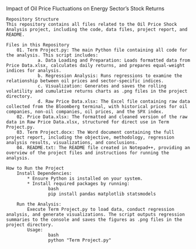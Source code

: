 Impact of Oil Price Fluctuations on Energy Sector’s Stock Returns

	Repository Structure
	This repository contains all files related to the Oil Price Shock Analysis project, including the code, data files, project report, and README.

	Files in this Repository
		01. Term Project.py: The main Python file containing all code for the analysis. This script includes:
				a. Data Loading and Preparation: Loads formatted data from Price Data.xlsx, calculates daily returns, and prepares equal-weight indices for analysis.
				b. Regression Analysis: Runs regressions to examine the relationship between oil prices and sector-specific indices.
				c. Visualization: Generates and saves the rolling volatility and cumulative returns charts as .png files in the project directory.
				d. Raw Price Data.xlsx: The Excel file containing raw data collected from the Bloomberg terminal, with historical prices for oil companies, non-oil companies, oil prices, and the SPX index.
		02. Price Data.xlsx: The formatted and cleaned version of the raw data in Raw Price Data.xlsx, structured for direct use in Term Project.py.
		03. Term Project.docx: The Word document containing the full project report, including the objective, methodology, regression analysis results, visualizations, and conclusions.
		04. README.txt: The README file created in Notepad++, providing an overview of the project files and instructions for running the analysis.

	How to Run the Project
		Install Dependencies:
			* Ensure Python is installed on your system.
			* Install required packages by running:
					bash
					pip install pandas matplotlib statsmodels

		Run the Analysis:
			Execute Term Project.py to load data, conduct regression analysis, and generate visualizations. The script outputs regression summaries to the console and saves the figures as .png files in the project directory.
			Usage:
					bash
					python "Term Project.py"

